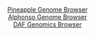 <div id="Pineapple_Genome_Browser" align="center">
  <a href="https://igv.org/app/?sessionURL=blob:zZJra9swFIb_iyBlA8eWL7FrQxlpkyZpetkSXDctxZzYsqPVljxJidOG_PdpZWNfVmg.bAz0QTro8p5Hzw5tiJCUMxQhx7R7pm0jA8kVb.dQNxW5hppIFBVQSWIgQQoiCMsIinaoAKkgnl3qkyulGhlZFlVNtwZWclO6JtTwwhm00sx4bZ3xqoIlF6C4kNapgA23aLnptmQJTWPqt12zZ.WgwIKqWXEmudUQVqatvi_9VUpLwnhN0npdKfoaINV5dMbcLOBTP5n3s4xIOSXPk_ykP530b91hfD_yz.7jm3ES.8nRnJYM1FqQkzZvq45zfjZeTOrMD.bDYb6tm3HScU6TbFB23MHRcNtQQeSJHdjH7rHn.a6GQ1lOtv9T33rQA3sf2Xj9ZRI2iTeARTB.kvnM_XqF.SxfvNH33kAVz9baBZStRBDZ2HCxb_Qcv_tjah8bGIeajuAURQ.PBlICsie9_WGH1HOjjUGSfFu_ymMgLnIiUNQNMQ7sMHR6XuDhMLT3xg6tRfX30J7HszDATt9x_LSgldI656lkjTSBMXOTFWb5ciDL09srGBHPjz8roFqeKfG0Vnx60wsHF3ftH3l6moF._vULdbPvSfVPzHtPEFMtD9WNzmU201DI6Poivr5abO_w5WV_mNxPEu69CegwOAUXNSi9X1f08qdzGxAUmNKFDZV0SSuqnhPNkbcosh1Xq4syXnHtIhLl8gM2sGH38Mffirr7x_13">Pineapple Genome Browser</a>
</div>
<div id="Alphonso_Genome_Browser" align="center">
  <a href="https://igv.org/app/?sessionURL=blob:zZJdb9owFIb_i6VWnRQSJyEJiYQmaGGjQL.A0lFVkUmc4JLYqe0kfIj_Pg9t2s0qlYtNk3xhHx37vO_rZw8qzAVhFATA0k1HN02gAbFi9QTlRYZvUI4FCBKUCawBjhPMMY0wCPYgQUKi2cNI3VxJWYjAMIgsGjmiKdOFraMc7RhFtdAjlhuXLMvQknEkGRdGl6OKGSStGjVeoqLQ1Wxbd4wYSWSgrFgxKphRYJqGtXov_FUKU0xZjsO8zCQ5CgiVHqUx1hP0uTOfdKIICzHE20Hc7gwHnUe7N1t8cS8Xs9uv85k7P5.QlCJZctym99YKWtc3tTtye9PkQSZPPXlmdbvVelKf2VfnvU1BOBZt0zNbdqvp.J6KhtAYb_4n12qRE5175HKUPwon293fXEfV9vZt3Yf1YkSj8Tu.DxrIWFQqEkC04l5gQs2GruZYbuPH1mxpEPoqHc4ICJ5fNCA5itaq_XkP5LZQvACB38ojOhpgPMYcBA0fQs_0fctpek3o..ZB24OSZ38v2v7swfeg1bEsN0xIJhXMcShoIXREqV5FiZ7uTszSLb2Bs.3e7abjTdO_wmMfljsO7d3mzwy1lH81.vh9yuhHFP0T6j4iRJfLU1Fbxq8St7be03QE8.miz17XfGiLK_vu27vxnBZNwniOpOpXFXX8SVuFOEFUqkJFBFmSjMjtXKXIahCYlq2gBRHLmKIQ8HR5ATWomQ789BtO._By.A4-">Alphonso Genome Browser</a>
</div>


<div id="DAF_Genomics_Browser" align="center">
  <a href="https://igv.org/app/?sessionURL=blob:tZFra9swFIb_iyD95KvsxLEhDKdLtiylGwlOtpYSTu3j2KlleZKcNAv57xNuy2CjjEEHkpA4l_fVeU5kj0KWvCYRoZbbt1yXGEQW_LAE1lR4DQwliXKoJBpEYI4C6xRJdCI5SAXJ4kpXFko1MrLtDHJzizVnZSot6VnQmJK3qkCdalILGPzgNRyklXKmkxXYUDUFryW3IU1RStOxG6y3mwPo4yW26VrihrWVKjvVjTahjWVWDtptWWf4.Bcj_0FZr_JdvF7GXf0cj7NsFM9n8cqbJDcfBpc3yeeP62SwvliW2xpUK3DUo.NdmtfLY4iTjMFOjB9mq.RrFoyPl8Oe9_5i8tiUAuXIDdyhN_T7nkPOBql42moIJC2EG7m.EdChQX3ffL56_YGeguAliW7vDKIEpA86_fZE1LHRqIjE721HzSBcZChIZIaOE7hhSPt.4Dth6J6NE2lF9cYsp8kiDBwaUzqw7oFp_bysugFqoT.DbwXyt856_yuo.92.mrr7MQ3Y3Mm4.PapR6d6raizuPryGiqDvPq1nAsGSoeens9goNKKDGv1i4x3vjv_BA--">DAF Genomics Browser</a>
</div>

